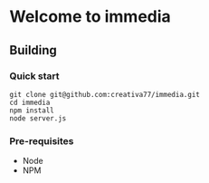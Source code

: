 Welcome to immedia
====

## Building

### Quick start

    git clone git@github.com:creativa77/immedia.git
    cd immedia
    npm install
    node server.js

### Pre-requisites

 - Node
 - NPM
